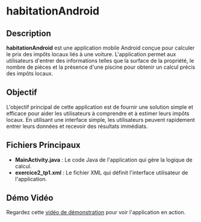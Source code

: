 # habitationAndroid

## Description

**habitationAndroid** est une application mobile Android conçue pour calculer le prix des impôts locaux liés à une voiture. L'application permet aux utilisateurs d'entrer des informations telles que la surface de la propriété, le nombre de pièces et la présence d'une piscine pour obtenir un calcul précis des impôts locaux.
 
## Objectif

L'objectif principal de cette application est de fournir une solution simple et efficace pour aider les utilisateurs à comprendre et à estimer leurs impôts locaux. En utilisant une interface simple, les utilisateurs peuvent rapidement entrer leurs données et recevoir des résultats immédiats.

## Fichiers Principaux

- **MainActivity.java** : Le code Java de l'application qui gère la logique de calcul.
- **exercice2_tp1.xml** : Le fichier XML qui définit l'interface utilisateur de l'application.

## Démo Vidéo

Regardez cette [vidéo de démonstration](https://github.com/MOHAMED-AMINE11/TP1/issues/2) pour voir l'application en action.
